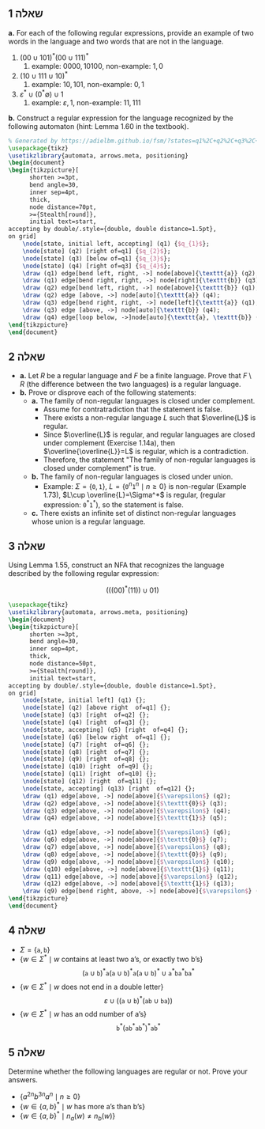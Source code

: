 ## שאלה 1

**a.** For each of the following regular expressions, provide an example of two words in the language and two words that are not in the language.

1.  $(00 \cup 101)^*(00\cup 111)^*$ 
	1. example: $0000, 10100$, non-example: $1,0$
2.  $(10 \cup 111 \cup 10)^*$
	1. example: $10, 101$, non-example: $0,1$
3.  $\varepsilon^*\cup (0^*\emptyset )\cup 1$
	1. example: $\varepsilon, 1$, non-example: $11,111$


**b.** Construct a regular expression for the language recognized by the following automaton (hint: Lemma 1.60 in the textbook).

```tikz 
% Generated by https://adielbm.github.io/fsm/?states=q1%2C+q2%2C+q3%2C+q4&initialState=q1&acceptingStates=q1&transitions=q1%2C+a%2C+q2%3B%0Aq1%2C+b%2C+q3%3B%0Aq2%2C+b%2C+q1%3B%0Aq3%2C+a%2C+q1%3B%0Aq4%2C+a%2Cb%2C+q4%3B%0Aq3%2C+b%2C+q4%3B%0Aq2%2C+a%2C+q4%3B
\usepackage{tikz}
\usetikzlibrary{automata, arrows.meta, positioning}
\begin{document}
\begin{tikzpicture}[
      shorten >=3pt,
      bend angle=30,
      inner sep=4pt,
      thick,
      node distance=70pt,
      >={Stealth[round]},
      initial text=start,
accepting by double/.style={double, double distance=1.5pt},
on grid]
	\node[state, initial left, accepting] (q1) {$q_{1}$};
	\node[state] (q2) [right of=q1] {$q_{2}$};
	\node[state] (q3) [below of=q1] {$q_{3}$};
	\node[state] (q4) [right of=q3] {$q_{4}$};
    \draw (q1) edge[bend left, right, ->] node[above]{\texttt{a}} (q2);
    \draw (q1) edge[bend right, right, ->] node[right]{\texttt{b}} (q3);
    \draw (q2) edge[bend left, right, ->] node[above]{\texttt{b}} (q1);
    \draw (q2) edge [above, ->] node[auto]{\texttt{a}} (q4);
    \draw (q3) edge[bend right, right, ->] node[left]{\texttt{a}} (q1);
    \draw (q3) edge [above, ->] node[auto]{\texttt{b}} (q4);
    \draw (q4) edge[loop below, ->]node[auto]{\texttt{a}, \texttt{b}} (q4);
\end{tikzpicture}
\end{document}

```
## שאלה 2

- **a.** Let $R$ be a regular language and $F$ be a finite language. Prove that $F \setminus R$ (the difference between the two languages) is a regular language.
- **b.** Prove or disprove each of the following statements:
	- **a.** The family of non-regular languages is closed under complement.
		- Assume for contratradiction that the statement is false.
		- There exists a non-regular language $L$ such that $\overline{L}$ is regular.
		- Since $\overline{L}$ is regular, and regular languages are closed under complement (Exercise 1.14a), then $\overline{\overline{L}}=L$ is regular, which is a contradiction.
		- Therefore, the statement "The family of non-regular languages is closed under complement" is true.
	- **b.** The family of non-regular languages is closed under union.
		- Example: $\Sigma=\{\texttt{0},\texttt{1}\}$, $L=\{\texttt{0}^{n}\texttt{1}^{n}\mid n\geq 0\}$ is non-regular (Example 1.73), $L\cup \overline{L}=\Sigma^*$ is regular, (regular expression: $\texttt{0}^*\texttt{1}^*$), so the statement is false.
	- **c.** There exists an infinite set of distinct non-regular languages whose union is a regular language.

## שאלה 3

Using Lemma 1.55, construct an NFA that recognizes the language described by the following regular expression:

$$(((00)^*(11)) \cup 01)$$

```tikz 
\usepackage{tikz}
\usetikzlibrary{automata, arrows.meta, positioning}
\begin{document}
\begin{tikzpicture}[
      shorten >=3pt,
      bend angle=30,
      inner sep=4pt,
      thick,
      node distance=50pt,
      >={Stealth[round]},
      initial text=start,
accepting by double/.style={double, double distance=1.5pt},
on grid]
	\node[state, initial left] (q1) {};
	\node[state] (q2) [above right  of=q1] {};
	\node[state] (q3) [right  of=q2] {};
	\node[state] (q4) [right  of=q3] {};
	\node[state, accepting] (q5) [right  of=q4] {};
	\node[state] (q6) [below right  of=q1] {};
	\node[state] (q7) [right  of=q6] {};
	\node[state] (q8) [right  of=q7] {};
	\node[state] (q9) [right  of=q8] {};
	\node[state] (q10) [right  of=q9] {};
	\node[state] (q11) [right  of=q10] {};
	\node[state] (q12) [right  of=q11] {};
	\node[state, accepting] (q13) [right  of=q12] {};
    \draw (q1) edge[above, ->] node[above]{$\varepsilon$} (q2);
    \draw (q2) edge[above, ->] node[above]{$\texttt{0}$} (q3);
    \draw (q3) edge[above, ->] node[above]{$\varepsilon$} (q4);
    \draw (q4) edge[above, ->] node[above]{$\texttt{1}$} (q5);

    \draw (q1) edge[above, ->] node[above]{$\varepsilon$} (q6);
    \draw (q6) edge[above, ->] node[above]{$\texttt{0}$} (q7);
    \draw (q7) edge[above, ->] node[above]{$\varepsilon$} (q8);
    \draw (q8) edge[above, ->] node[above]{$\texttt{0}$} (q9);
    \draw (q9) edge[above, ->] node[above]{$\varepsilon$} (q10);
    \draw (q10) edge[above, ->] node[above]{$\texttt{1}$} (q11);
    \draw (q11) edge[above, ->] node[above]{$\varepsilon$} (q12);
    \draw (q12) edge[above, ->] node[above]{$\texttt{1}$} (q13);
    \draw (q9) edge[bend right, above, ->] node[above]{$\varepsilon$} (q6);
\end{tikzpicture}
\end{document}
```




## שאלה 4
- $\Sigma=\{\texttt{a},\texttt{b}\}$
- $\{ w \in \Sigma^* \mid w \text{ contains at least two a's, or exactly two b's} \}$
$$(\texttt{a} \cup \texttt{b})^* \texttt{a} (\texttt{a} \cup \texttt{b})^* \texttt{a} (\texttt{a} \cup \texttt{b})^* \cup \texttt{a}^* \texttt{b} \texttt{a}^* \texttt{b} \texttt{a}^*$$
- $\{ w \in \Sigma^* \mid w \text{ does not end in a double letter} \}$
$$\varepsilon \cup ((\texttt{a} \cup \texttt{b})^* (\texttt{ab} \cup \texttt{ba}))$$
- $\{ w \in \Sigma^* \mid w \text{ has an odd number of a's} \}$
$$\texttt{b}^*(\texttt{a}\texttt{b}^*\texttt{a}\texttt{b}^*)^*\texttt{a}\texttt{b}^*$$ 




## שאלה 5

Determine whether the following languages are regular or not. Prove your answers.

- $\{ a^{2n} b^{3 n} a^n \mid n \geq 0 \}$
- $\{ w \in \{a, b\}^* \mid w \text{ has more a's than b's} \}$
- $\{ w \in \{a, b\}^* \mid n_a(w) \neq n_b(w) \}$


